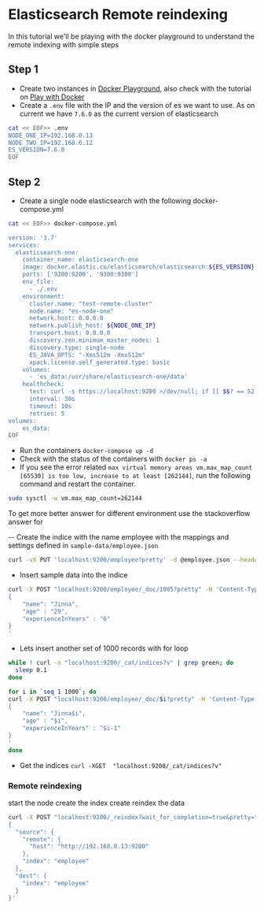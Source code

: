 # Elasticsearch Remote reindexing

In this tutorial we'll be playing with the docker playground to understand the remote indexing with simple steps

## Step 1

- Create two instances in [Docker Playground](https://labs.play-with-docker.com/), also check with the tutorial on [Play with Docker](https://medium.com/@JinnaBalu/play-with-docker-docker-swarm-80a77d64371f)
- Create a `.env` file with the IP and the version of es we want to use. As on current we have `7.6.0` as the current version of elasticsearch 

```bash
cat << EOF>> .env
NODE_ONE_IP=192.168.0.13
NODE_TWO_IP=192.168.0.12
ES_VERSION=7.6.0
EOF
```

## Step 2

- Create a single node elasticsearch with the following docker-compose.yml

```bash
cat << EOF>> docker-compose.yml

version: '3.7'
services:
  elasticsearch-one:
    container_name: elasticsearch-one
    image: docker.elastic.co/elasticsearch/elasticsearch:${ES_VERSION}
    ports: ['9200:9200', '9300:9300']
    env_file:
      - ./.env
    environment:
      cluster.name: "test-remote-cluster"
      node.name: "es-node-one"
      network.host: 0.0.0.0
      network.publish_host: ${NODE_ONE_IP}
      transport.host: 0.0.0.0
      discovery.zen.minimum_master_nodes: 1
      discovery.type: single-node
      ES_JAVA_OPTS: "-Xms512m -Xmx512m"
      xpack.license.self_generated.type: basic
    volumes:
      - 'es_data:/usr/share/elasticsearch-one/data'
    healthcheck:
      test: curl -s https://localhost:9200 >/dev/null; if [[ $$? == 52 ]]; then echo 0; else echo 1; fi
      interval: 30s
      timeout: 10s
      retries: 5
volumes:
    es_data:
EOF
```

- Run the containers `docker-compose up -d`
- Check with the status of the containers with `docker ps -a`
- If you see the error related `max virtual memory areas vm.max_map_count [65530] is too low, increase to at least [262144]`, run the following command and restart the container. 

```bash
sudo sysctl -w vm.max_map_count=262144
```
To get more better answer for different environment use the stackoverflow answer for


-- Create the indice with the name employee with the mappings and settings defined in `sample-data/employee.json` 

```bash
curl -vX PUT 'localhost:9200/employee?pretty' -d @employee.json --header "Content-Type: application/json"
```

- Insert sample data into the indice

```bash
curl -X POST "localhost:9200/employee/_doc/1005?pretty" -H 'Content-Type: application/json' -d'
{
    "name": "Jinna",
    "age" : "29",
    "experienceInYears" : "6"
}
'
```

- Lets insert another set of 1000 records with for loop

```bash
while ! curl -s "localhost:9200/_cat/indices?v" | grep green; do
  sleep 0.1
done

for i in `seq 1 1000`; do
curl -X POST "localhost:9200/employee/_doc/$i?pretty" -H 'Content-Type: application/json' -d'
{
    "name": "Jinna$i",
    "age" : "$i",
    "experienceInYears" : "$i-1"
}
'
done
```

- Get the indices `curl -XGET  "localhost:9200/_cat/indices?v"`

### Remote reindexing

start the node
create the index
create reindex the data


```bash
curl -X POST "localhost:9200/_reindex?wait_for_completion=true&pretty=true" -H 'Content-Type: application/json' -d'
{
  "source": {
    "remote": {
      "host": "http://192.168.0.13:9200"
    },
    "index": "employee"
  },
  "dest": {
    "index": "employee"
  }
}'
```
